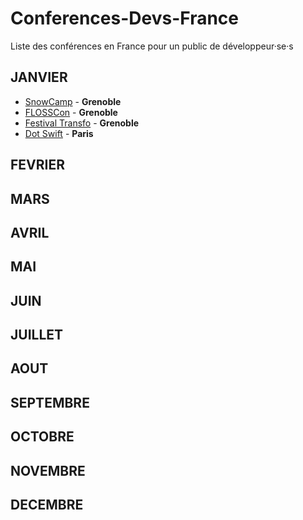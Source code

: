 # Conferences-Devs-France
Liste des conférences en France pour un public de développeur·se·s

## JANVIER

* [SnowCamp](http://snowcamp.io/fr/) - **Grenoble**
* [FLOSSCon](https://www.flosscon.org/) - **Grenoble**
* [Festival Transfo](http://www.festival-transfo.fr/)  - **Grenoble**
* [Dot Swift](https://www.dotswift.io/) - **Paris**



## FEVRIER

## MARS

## AVRIL

## MAI

## JUIN

## JUILLET

## AOUT

## SEPTEMBRE

## OCTOBRE

## NOVEMBRE

## DECEMBRE

